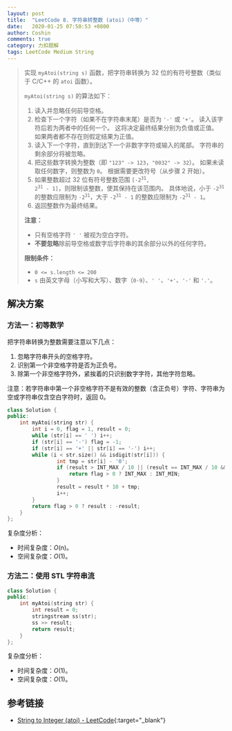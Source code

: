 ```yaml
---
layout: post
title:  "LeetCode 8. 字符串转整数 (atoi)（中等）"
date:   2020-01-25 07:50:53 +0800
author: Coshin
comments: true
category: 力扣题解
tags: LeetCode Medium String
---
```

> 实现 `myAtoi(string s)` 函数，把字符串转换为 32 位的有符号整数（类似于 C/C++ 的 `atoi` 函数）。
> 
> `myAtoi(string s)` 的算法如下：
> 
> 1. 读入并忽略任何前导空格。
> 2. 检查下一个字符（如果不在字符串末尾）是否为 `'-'` 或 `'+'`。
>    读入该字符后若为两者中的任何一个。
>    这将决定最终结果分别为负值或正值。
>    如果两者都不存在则假定结果为正值。
> 3. 读入下一个字符，直到到达下一个非数字字符或输入的尾部。
>    字符串的剩余部分将被忽略。
> 4. 把这些数字转换为整数（即 `"123" -> 123`，`"0032" -> 32`）。
>    如果未读取任何数字，则整数为 `0`。
>    根据需要更改符号（从步骤 2 开始）。
> 5. 如果整数超过 32 位有符号整数范围 <code>[-2<sup>31</sup>, 2<sup>31</sup> - 1]</code>，则限制该整数，使其保持在该范围内。
>    具体地说，小于 <code>-2<sup>31</sup></code> 的整数应限制为 <code>-2<sup>31</sup></code>，大于 <code>-2<sup>31</sup> - 1</code> 的整数应限制为 <code>-2<sup>31</sup> - 1</code>。
> 6. 返回整数作为最终结果。
> 
> **注意：**
> 
> * 只有空格字符 `' '` 被视为空白字符。
> * **不要忽略**除前导空格或数字后字符串的其余部分以外的任何字符。
> 
> **限制条件：**
> 
> * `0 <= s.length <= 200`
> * `s` 由英文字母（小写和大写）、数字（`0-9`）、`' '`、`'+'`、`'-'` 和 `'.'`。

## 解决方案

### 方法一：初等数学

把字符串转换为整数需要注意以下几点：
1. 忽略字符串开头的空格字符。
2. 识别第一个非空格字符是否为正负号。
3. 除第一个非空格字符外，紧挨着的只识别数字字符，其他字符忽略。

注意：若字符串中第一个非空格字符不是有效的整数（含正负号）字符、字符串为空或字符串仅含空白字符时，返回 0。

```cpp
class Solution {
public:
    int myAtoi(string str) {
        int i = 0, flag = 1, result = 0;
        while (str[i] == ' ') i++;
        if (str[i] == '-') flag = -1;
        if (str[i] == '+' || str[i] == '-') i++;
        while (i < str.size() && isdigit(str[i])) {
                int tmp = str[i] - '0';
                if (result > INT_MAX / 10 || (result == INT_MAX / 10 && tmp > 7)) {
                    return flag > 0 ? INT_MAX : INT_MIN;
                }
                result = result * 10 + tmp;
                i++;
        }
        return flag > 0 ? result : -result;
    }
};
```

复杂度分析：
* 时间复杂度：*O*(n)。
* 空间复杂度：*O*(1)。

### 方法二：使用 STL 字符串流

```cpp
class Solution {
public:
    int myAtoi(string str) {
        int result = 0;
        stringstream ss(str);
        ss >> result;
        return result;
    }
};
```

复杂度分析：
* 时间复杂度：*O*(1)。
* 空间复杂度：*O*(1)。

## 参考链接

* [String to Integer (atoi) - LeetCode](https://leetcode.com/problems/string-to-integer-atoi/){:target="_blank"}
